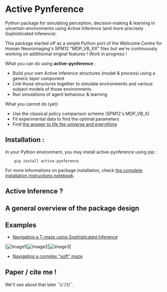 # Active Pynference
Python package for simulating perception, decision-making & learning in uncertain environments using Active Inference (and more precisely Sophisticated Inference).

This package started off as a simple Python port of the Wellcome Centre for Human Neuroimaging's SPM12 "MDP_VB_XX" files but we're continuously working on additionnal orignal features ! Work in progress !

What you can do using <b>active-pynference</b> :
- Build your own Active Inference structures (model & process) using a generic <i> layer </i> component
- <i>Link</i> those structures together to simulate environments and various subject models of those environments
- Run simulations of agent behaviour & learning

What you cannot do (yet):
- Use the classical policy comparison scheme (SPM12's MDP_VB_X)
- Fit experimental data to find the optimal parameters
- Find [the answer to life the universe and everything](https://en.wikipedia.org/wiki/42_(number))

## Installation : 

In your Python environment, you may install active-pynference using pip :
```
    pip install active-pynference
```

For more informations on package installation, check [the complete installation instructions notebook](READUS/installation_instructions.ipynb).

## Active Inference ?

## A general overview of the package design

## Examples 

- [Navigating a T-maze using Sophisticated Inference](READUS/T-maze_demo.ipynb)

|![Image1](ressources\tmaze\renders\render_good_clue_2.gif)|![Image2](ressources\tmaze\renders\render_good_clue_cheese_stabilizes_at_10.gif)|![Image3](ressources\tmaze\renders\render_bad_clue_random_env.gif)|

- [Navigating a complex "soft" maze](READUS/mazeX_demo.ipynb)

## Paper / cite me !

We'll see about that later 	¯\\_(ツ)_/¯.